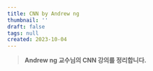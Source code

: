 ```yaml
---
title: CNN by Andrew ng
thumbnail: ''
draft: false
tags: null
created: 2023-10-04
---
```



 > 
 > **Andrew ng 교수님의 CNN 강의를 정리합니다.**
